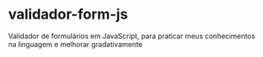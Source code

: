 # validador-form-js
Validador de formulários em JavaScript, para praticar meus conhecimentos na linguagem e melhorar gradativamente
